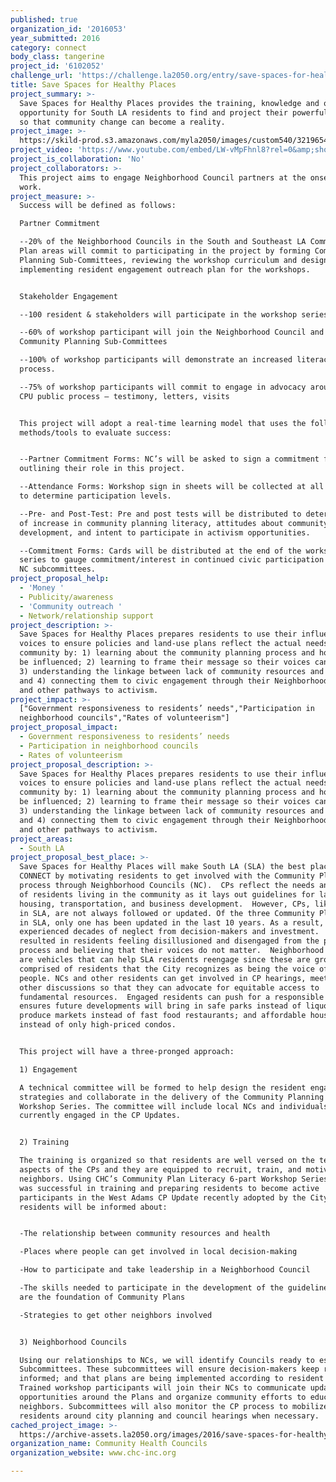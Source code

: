 ```yaml
---
published: true
organization_id: '2016053'
year_submitted: 2016
category: connect
body_class: tangerine
project_id: '6102052'
challenge_url: 'https://challenge.la2050.org/entry/save-spaces-for-healthy-places'
title: Save Spaces for Healthy Places
project_summary: >-
  Save Spaces for Healthy Places provides the training, knowledge and ongoing
  opportunity for South LA residents to find and project their powerful voices
  so that community change can become a reality.
project_image: >-
  https://skild-prod.s3.amazonaws.com/myla2050/images/custom540/3219654155741-team90.JPG
project_video: 'https://www.youtube.com/embed/LW-vMpFhnl8?rel=0&amp;showinfo=0'
project_is_collaboration: 'No'
project_collaborators: >-
  This project aims to engage Neighborhood Council partners at the onset of the
  work.
project_measure: >-
  Success will be defined as follows:

  Partner Commitment

  --20% of the Neighborhood Councils in the South and Southeast LA Community
  Plan areas will commit to participating in the project by forming Community
  Planning Sub-Committees, reviewing the workshop curriculum and designing and
  implementing resident engagement outreach plan for the workshops.


  Stakeholder Engagement

  --100 resident & stakeholders will participate in the workshop series

  --60% of workshop participant will join the Neighborhood Council and the
  Community Planning Sub-Committees

  --100% of workshop participants will demonstrate an increased literacy in CP
  process.

  --75% of workshop participants will commit to engage in advocacy around the
  CPU public process – testimony, letters, visits


  This project will adopt a real-time learning model that uses the following
  methods/tools to evaluate success:


  --Partner Commitment Forms: NC’s will be asked to sign a commitment form
  outlining their role in this project.  

  --Attendance Forms: Workshop sign in sheets will be collected at all sessions
  to determine participation levels.

  --Pre- and Post-Test: Pre and post tests will be distributed to determine rate
  of increase in community planning literacy, attitudes about community plan
  development, and intent to participate in activism opportunities.

  --Commitment Forms: Cards will be distributed at the end of the workshop
  series to gauge commitment/interest in continued civic participation through
  NC subcommittees.
project_proposal_help:
  - 'Money '
  - Publicity/awareness
  - 'Community outreach '
  - Network/relationship support
project_description: >-
  Save Spaces for Healthy Places prepares residents to use their influential
  voices to ensure policies and land-use plans reflect the actual needs of their
  community by: 1) learning about the community planning process and how it can
  be influenced; 2) learning to frame their message so their voices can matter;
  3) understanding the linkage between lack of community resources and health;
  and 4) connecting them to civic engagement through their Neighborhood Councils
  and other pathways to activism.
project_impact: >-
  ["Government responsiveness to residents’ needs","Participation in
  neighborhood councils","Rates of volunteerism"]
project_proposal_impact:
  - Government responsiveness to residents’ needs
  - Participation in neighborhood councils
  - Rates of volunteerism
project_proposal_description: >-
  Save Spaces for Healthy Places prepares residents to use their influential
  voices to ensure policies and land-use plans reflect the actual needs of their
  community by: 1) learning about the community planning process and how it can
  be influenced; 2) learning to frame their message so their voices can matter;
  3) understanding the linkage between lack of community resources and health;
  and 4) connecting them to civic engagement through their Neighborhood Councils
  and other pathways to activism.
project_areas:
  - South LA
project_proposal_best_place: >-
  Save Spaces for Healthy Places will make South LA (SLA) the best place to
  CONNECT by motivating residents to get involved with the Community Plan (CP)
  process through Neighborhood Councils (NC).  CPs reflect the needs and values
  of residents living in the community as it lays out guidelines for land use,
  housing, transportation, and business development.  However, CPs, like those
  in SLA, are not always followed or updated. Of the three Community Plan areas
  in SLA, only one has been updated in the last 10 years. As a result, SLA has
  experienced decades of neglect from decision-makers and investment.  This has
  resulted in residents feeling disillusioned and disengaged from the political
  process and believing that their voices do not matter.  Neighborhood Councils
  are vehicles that can help SLA residents reengage since these are groups
  comprised of residents that the City recognizes as being the voice of the
  people. NCs and other residents can get involved in CP hearings, meetings, and
  other discussions so that they can advocate for equitable access to
  fundamental resources.  Engaged residents can push for a responsible CP that
  ensures future developments will bring in safe parks instead of liquor stores;
  produce markets instead of fast food restaurants; and affordable housing
  instead of only high-priced condos. 


  This project will have a three-pronged approach:

  1) Engagement

  A technical committee will be formed to help design the resident engagement
  strategies and collaborate in the delivery of the Community Planning Literacy
  Workshop Series. The committee will include local NCs and individuals
  currently engaged in the CP Updates.


  2) Training

  The training is organized so that residents are well versed on the technical
  aspects of the CPs and they are equipped to recruit, train, and motivate their
  neighbors. Using CHC’s Community Plan Literacy 6-part Workshop Series, that
  was successful in training and preparing residents to become active
  participants in the West Adams CP Update recently adopted by the City,
  residents will be informed about:


  -The relationship between community resources and health

  -Places where people can get involved in local decision-making

  -How to participate and take leadership in a Neighborhood Council

  -The skills needed to participate in the development of the guidelines which
  are the foundation of Community Plans

  -Strategies to get other neighbors involved 


  3) Neighborhood Councils

  Using our relationships to NCs, we will identify Councils ready to establish
  Subcommittees. These subcommittees will ensure decision-makers keep residents
  informed; and that plans are being implemented according to resident feedback.
  Trained workshop participants will join their NCs to communicate updates and
  opportunities around the Plans and organize community efforts to educate their
  neighbors. Subcommittees will also monitor the CP process to mobilize
  residents around city planning and council hearings when necessary.
cached_project_image: >-
  https://archive-assets.la2050.org/images/2016/save-spaces-for-healthy-places/skild-prod.s3.amazonaws.com/myla2050/images/custom540/3219654155741-team90.JPG
organization_name: Community Health Councils
organization_website: www.chc-inc.org

---
```

